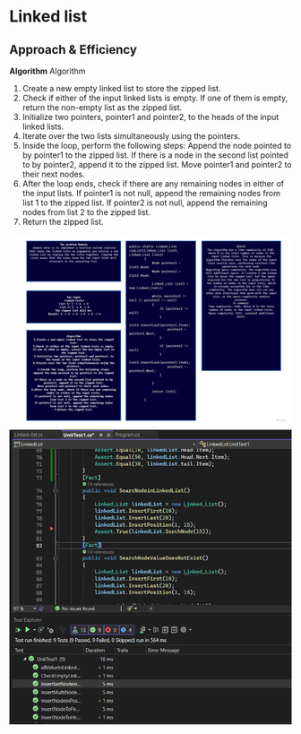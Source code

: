 # Linked list

## Approach & Efficiency
**Algorithm**
Algorithm

1. Create a new empty linked list to store the zipped list.
2. Check if either of the input linked lists is empty. If one of them is empty, return the non-empty list as the zipped list.
3. Initialize two pointers, pointer1 and pointer2, to the heads of the input linked lists.
4. Iterate over the two lists simultaneously using the pointers.
5. Inside the loop, perform the following steps:
Append the node pointed to by pointer1 to the zipped list.
If there is a node in the second list pointed to by pointer2, append it to the zipped list.
Move pointer1 and pointer2 to their next nodes.
6. After the loop ends, check if there are any remaining nodes in either of the input lists.
If pointer1 is not null, append the remaining nodes from list 1 to the zipped list.
If pointer2 is not null, append the remaining nodes from list 2 to the zipped list.
7. Return the zipped list.

![white](https://github.com/abdarahman-shaheen/data-structures-and-algorithms/blob/master/data-structures-and-algorithms/Code-challenge-8/Linked-list-Zip.jpg)
![test](https://github.com/abdarahman-shaheen/data-structures-and-algorithms/blob/master/data-structures-and-algorithms/Code-challenge-6/Linked-list-insertion.png)
